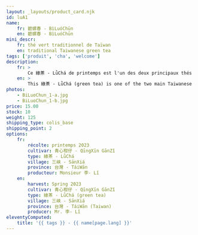 ```yaml
---
layout: _layouts/product_card.njk
id: luA1
name:
    fr: 碧螺春 - BìLuóChūn
    en: 碧螺春 - BìLuóChūn
mini_descr:
    fr: thé vert traditionnel de Taïwan
    en: traditional Taiwanese green tea
tags: ['produit', 'cha', 'welcome']
description: 
    fr: >
        Ce 綠茶 - LǜChá de printemps est l'un des deux principaux thés verts taïwanais. C'est un 碧螺春 - BìLuóChūn réalisé à partir du cultivar endémique de 三峽 - SānXiá, le 青心柑仔 - QīngXīn GānZǐ qui donne une identité aromatique unique. La famille de Mr.李- Lǐ produit des thés artisanaux de qualité depuis trois générations.
    en: >
        This 綠茶 - LǜChá (green tea) is one of the two main Taiwanese green teas. It is a 碧螺春 - BìLuóChūn crafted from the endemic cultivar of 三峽 - SānXiá, the 青心柑仔 - QīngXīn GānZǐ, which imparts a unique aromatic identity. Mr. 李- Lǐ's family has been producing quality artisanal teas for three generations.
photos:
    - BiLuoChun_1-a.jpg
    - BiLuoChun_1-b.jpg
price: 15.00
stock: 10
weight: 125
shipping_type: colis_base
shipping_point: 2
options:
    fr:
        récolte: printemps 2023
        cultivar: 青心柑仔 - QīngXīn GānZǐ
        type: 綠茶 - LǜChá
        village: 三峡 - SānXiá
        province: 台灣 - TáiWān
        producteur: Monsieur 李- Lǐ
    en:
        harvest: Spring 2023
        cultivar: 青心柑仔 - QīngXīn GānZǐ
        type: 綠茶 - LǜChá (green tea)
        village: 三峡 - SānXiá
        province: 台灣 - TáiWān (Taiwan)
        producer: Mr. 李- Lǐ
eleventyComputed:
    title: '{{ tags }} - {{ name[page.lang] }}'
---
```

